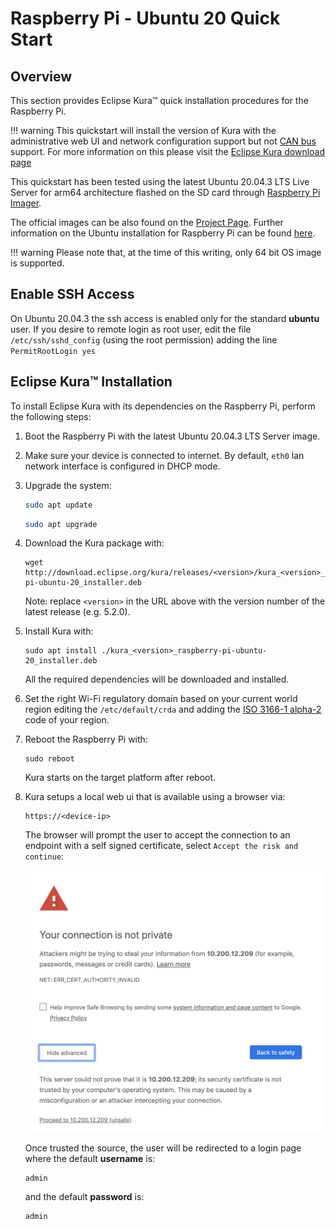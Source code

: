 # Raspberry Pi - Ubuntu 20 Quick Start

## Overview

This section provides Eclipse Kura&trade; quick installation procedures for the
Raspberry Pi.

!!! warning
    This quickstart will install the version of Kura with the administrative web UI and network  configuration support but not [CAN bus](https://en.wikipedia.org/wiki/CAN_bus) support. For more information on this please visit the [Eclipse Kura download page](https://www.eclipse.org/kura/downloads.php)

This quickstart has been tested using the latest Ubuntu 20.04.3 LTS Live Server for arm64 architecture flashed on the SD card through [Raspberry Pi Imager](https://www.raspberrypi.com/software/).

The official images can be also found on the [Project Page](https://ubuntu.com/download/raspberry-pi). Further information on the Ubuntu installation for Raspberry Pi can be found [here](https://ubuntu.com/tutorials/how-to-install-ubuntu-on-your-raspberry-pi).

!!! warning
    Please note that, at the time of this writing, only 64 bit OS image is supported.

## Enable SSH Access

On Ubuntu 20.04.3 the ssh access is enabled only for the standard **ubuntu** user. If you desire to remote login as root user, edit the file `/etc/ssh/sshd_config` (using the root permission) adding the line `PermitRootLogin yes`

## Eclipse Kura&trade; Installation

To install Eclipse Kura with its dependencies on the Raspberry Pi, perform the
following steps:

1. Boot the Raspberry Pi with the latest Ubuntu 20.04.3 LTS Server image.

2. Make sure your device is connected to internet. By default, `eth0` lan network interface is configured in DHCP mode.

3. Upgrade the system:

    ```bash
    sudo apt update
    ```
    ```bash
    sudo apt upgrade
    ```

4. Download the Kura package with:

    ```
    wget http://download.eclipse.org/kura/releases/<version>/kura_<version>_raspberry-pi-ubuntu-20_installer.deb
    ```

    Note: replace `<version>` in the URL above with the version number of the latest release (e.g. 5.2.0).

5. Install Kura with:

    ```
    sudo apt install ./kura_<version>_raspberry-pi-ubuntu-20_installer.deb
    ```

    All the required dependencies will be downloaded and installed.

6. Set the right Wi-Fi regulatory domain based on your current world region editing the `/etc/default/crda` and adding the [ISO 3166-1 alpha-2](https://it.wikipedia.org/wiki/ISO_3166-1_alpha-2) code of your region.

7. Reboot the Raspberry Pi with:

    ```
    sudo reboot
    ```

    Kura starts on the target platform after reboot.

8. Kura setups a local web ui that is available using a browser via:

    ```
    https://<device-ip>
    ```

    The browser will prompt the user to accept the connection to an endpoint with a self signed certificate, select `Accept the risk and continue`:
    
    ![Proceed trusting the source](./images/untrusted_cert3.png)

    Once trusted the source, the user will be redirected to a login page where the default **username** is:

    ```
    admin
    ```

    and the default **password** is:

    ```
    admin
    ```
